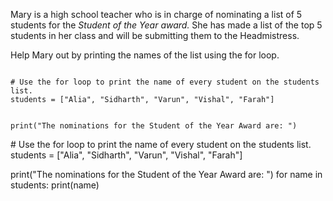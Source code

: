 Mary is a high school teacher who is in charge of nominating a list of 5 students for the *Student of the Year award.*
She has made a list of the top 5 students in her class and will be submitting them to the Headmistress.

Help Mary out by printing the names of the list using the for loop.

<codeblock language="python" type="exercise" testMode="fixedInput">
<code>
# Use the for loop to print the name of every student on the students list.
students = ["Alia", "Sidharth", "Varun", "Vishal", "Farah"]

print("The nominations for the Student of the Year Award are: ")
</code>

<solution>
# Use the for loop to print the name of every student on the students list.
students = ["Alia", "Sidharth", "Varun", "Vishal", "Farah"]

print("The nominations for the Student of the Year Award are: ")
for name in students:
  print(name)
</solution>
</codeblock>